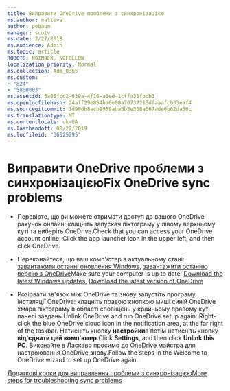 ```yaml
---
title: Виправити OneDrive проблеми з синхронізацією
ms.author: matteva
author: pebaum
manager: scotv
ms.date: 2/27/2018
ms.audience: Admin
ms.topic: article
ROBOTS: NOINDEX, NOFOLLOW
localization_priority: Normal
ms.collection: Adm_O365
ms.custom:
- "824"
- "5800003"
ms.assetid: 3a05fcd2-639a-4f16-a6ed-1cffa35fbdb3
ms.openlocfilehash: 24aff29e854ba6e00a70737213dfaaafcb33eaf4
ms.sourcegitcommit: 1d98db8acb9959aba3b5e308a567ade6b62da56c
ms.translationtype: MT
ms.contentlocale: uk-UA
ms.lasthandoff: 08/22/2019
ms.locfileid: "36525295"
---
```

# <a name="fix-onedrive-sync-problems"></a><span data-ttu-id="f52c8-102">Виправити OneDrive проблеми з синхронізацією</span><span class="sxs-lookup"><span data-stu-id="f52c8-102">Fix OneDrive sync problems</span></span>

- <span data-ttu-id="f52c8-103">Перевірте, що ви можете отримати доступ до вашого OneDrive рахунок онлайн: клацніть запускач піктограму у лівому верхньому куті та виберіть OneDrive.</span><span class="sxs-lookup"><span data-stu-id="f52c8-103">Check that you can access your OneDrive account online: Click the app launcher icon in the upper left, and then click OneDrive.</span></span>
    
- <span data-ttu-id="f52c8-104">Переконайтеся, що ваш комп'ютер в актуальному стані: [завантажити останні оновлення Windows](http://go.microsoft.com/fwlink/p/?LinkId=825773), [завантажити останню версію з OneDrive](https://go.microsoft.com/fwlink/p/?linkid=844652)</span><span class="sxs-lookup"><span data-stu-id="f52c8-104">Make sure your computer is up to date: [Download the latest Windows updates](http://go.microsoft.com/fwlink/p/?LinkId=825773), [Download the latest version of OneDrive](https://go.microsoft.com/fwlink/p/?linkid=844652)</span></span>
    
- <span data-ttu-id="f52c8-105">Розірвати зв'язок між OneDrive та знову запустіть програму інсталяції OneDrive: клацніть правою кнопкою миші синій OneDrive хмара піктограму в області сповіщень у крайньому правому куті панелі завдань.</span><span class="sxs-lookup"><span data-stu-id="f52c8-105">Unlink OneDrive and run OneDrive setup again: Right-click the blue OneDrive cloud icon in the notification area, at the far right of the taskbar.</span></span> <span data-ttu-id="f52c8-106">Натисніть кнопку **настройки**а потім натисніть кнопку **від'єднати цей комп'ютер**.</span><span class="sxs-lookup"><span data-stu-id="f52c8-106">Click **Settings**, and then click **Unlink this PC**.</span></span> <span data-ttu-id="f52c8-107">Виконайте в Ласкаво просимо до OneDrive майстра для настроювання OneDrive знову.</span><span class="sxs-lookup"><span data-stu-id="f52c8-107">Follow the steps in the Welcome to OneDrive wizard to set up OneDrive again.</span></span>
    
[<span data-ttu-id="f52c8-108">Додаткові кроки для виправлення проблеми з синхронізацією</span><span class="sxs-lookup"><span data-stu-id="f52c8-108">More steps for troubleshooting sync problems</span></span>](https://support.office.com/article/fix-onedrive-for-business-sync-problems-207e983e-146d-404c-a994-672ef29e1f90?ui=en-US&rs=en-US&ad=US)
  


